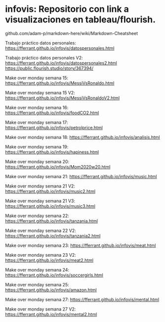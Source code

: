 # infovis: Repositorio con link a visualizaciones en tableau/flourish.


github.com/adam-p/markdown-here/wiki/Markdown-Cheatsheet

Trabajo práctico datos personales:
https://fferrant.github.io/infovis/datospersonales.html

Trabajo práctico datos personales V2:
https://fferrant.github.io/infovis/datospersonales2.html
https://public.flourish.studio/story/367394/

Make over monday semana 15:
https://fferrant.github.io/infovis/MessiVsRonaldo.html

Make over monday semana 15 V2:
https://fferrant.github.io/infovis/MessiVsRonaldoV2.html

Make over monday semana 16:
https://fferrant.github.io/infovis/foodCO2.html

Make over monday semana 17:
https://fferrant.github.io/infovis/petrolprice.html

Make over monday semana 18:
https://fferrant.github.io/infovis/analisis.html

Make over monday semana 19:
https://fferrant.github.io/infovis/hapiness.html

Make over monday semana 20:
https://fferrant.github.io/infovis/Mom2020w20.html

Make over monday semana 21:
https://fferrant.github.io/infovis/music.html

Make over monday semana 21 V2:
https://fferrant.github.io/infovis/music2.html

Make over monday semana 21 V3:
https://fferrant.github.io/infovis/music3.html

Make over monday semana 22:
https://fferrant.github.io/infovis/tanzania.html

Make over monday semana 22 V2:
https://fferrant.github.io/infovis/tanzania2.html

Make over monday semana 23:
https://fferrant.github.io/infovis/meat.html

Make over monday semana 23 V2:
https://fferrant.github.io/infovis/meat2.html

Make over monday semana 24:
https://fferrant.github.io/infovis/soccergirls.html

Make over monday semana 25:
https://fferrant.github.io/infovis/amazon.html

Make over monday semana 27:
https://fferrant.github.io/infovis/mental.html

Make over monday semana 27 V2:
https://fferrant.github.io/infovis/mental2.html
